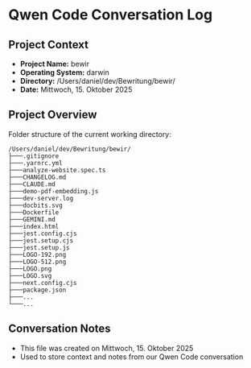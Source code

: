 # Qwen Code Conversation Log

## Project Context
- **Project Name:** bewir
- **Operating System:** darwin
- **Directory:** /Users/daniel/dev/Bewritung/bewir/
- **Date:** Mittwoch, 15. Oktober 2025

## Project Overview
Folder structure of the current working directory:
```
/Users/daniel/dev/Bewritung/bewir/
├───.gitignore
├───.yarnrc.yml
├───analyze-website.spec.ts
├───CHANGELOG.md
├───CLAUDE.md
├───demo-pdf-embedding.js
├───dev-server.log
├───docbits.svg
├───Dockerfile
├───GEMINI.md
├───index.html
├───jest.config.cjs
├───jest.setup.cjs
├───jest.setup.js
├───LOGO-192.png
├───LOGO-512.png
├───LOGO.png
├───LOGO.svg
├───next.config.cjs
├───package.json
├───...
└───...
```

## Conversation Notes
- This file was created on Mittwoch, 15. Oktober 2025
- Used to store context and notes from our Qwen Code conversation
